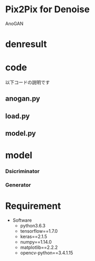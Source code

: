 # Pix2Pix for Denoise

AnoGAN

# denresult

# code
以下コードの説明です

## anogan.py


## load.py

## model.py


# model

### Dsicriminator

### Generator

# Requirement

- Software
    - python3.6.3
    - tensorflow==1.7.0
    - keras==2.1.5
    - numpy==1.14.0
    - matplotlib==2.2.2
    - opencv-python==3.4.1.15
